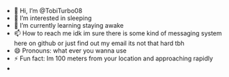 - 👋 Hi, I’m @TobiTurbo08
- 👀 I’m interested in sleeping
- 🌱 I’m currently learning staying awake
- 📫 How to reach me idk im sure there is some kind of messaging system here on github or just find out my email its not that hard tbh
- 😄 Pronouns: what ever you wanna use
- ⚡ Fun fact: Im 100 meters from your location and approaching rapidly
- 

<!---
TobiTurbo08/TobiTurbo08 is a ✨ special ✨ repository because its `README.md` (this file) appears on your GitHub profile.
You can click the Preview link to take a look at your changes.
--->
